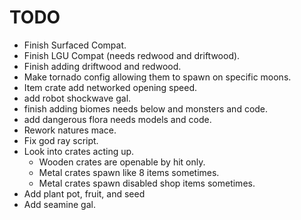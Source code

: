 # TODO

- Finish Surfaced Compat.
- Finish LGU Compat (needs redwood and driftwood).
- Finish adding driftwood and redwood.
- Make tornado config allowing them to spawn on specific moons.
- Item crate add networked opening speed.
- add robot shockwave gal.
- finish adding biomes needs below and monsters and code.
- add dangerous flora needs models and code.
- Rework natures mace.
- Fix god ray script.
- Look into crates acting up.
  - Wooden crates are openable by hit only.
  - Metal crates spawn like 8 items sometimes.
  - Metal crates spawn disabled shop items sometimes.
- Add plant pot, fruit, and seed
- Add seamine gal.
